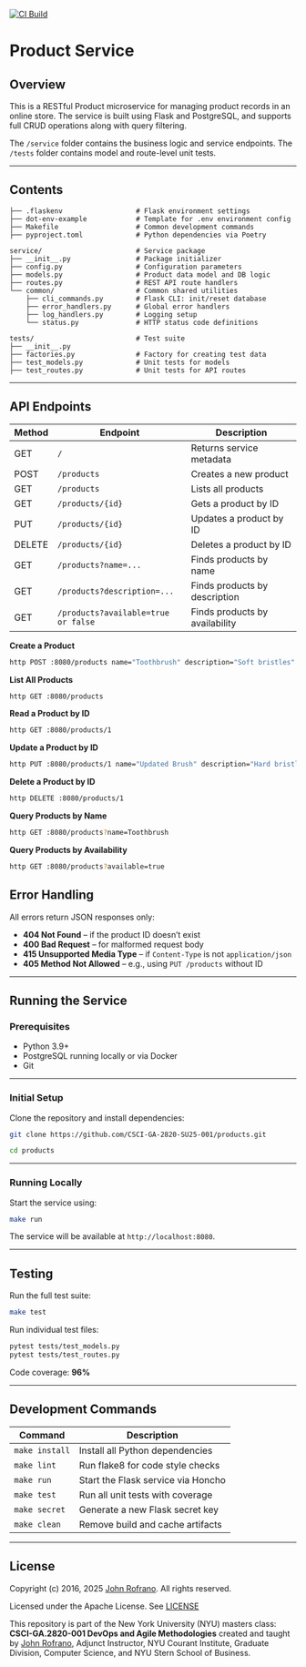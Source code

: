 [![CI Build](https://github.com/nyu-devops/lab-flask-tdd/actions/workflows/ci.yml/badge.svg)](https://github.com/nyu-devops/lab-flask-tdd/actions/workflows/ci.yml)

# Product Service

## Overview

This is a RESTful Product microservice for managing product records in an online store. The service is built using Flask and PostgreSQL, and supports full CRUD operations along with query filtering.

The `/service` folder contains the business logic and service endpoints. The `/tests` folder contains model and route-level unit tests.

---

## Contents

```
├── .flaskenv                  # Flask environment settings
├── dot-env-example            # Template for .env environment config
├── Makefile                   # Common development commands
├── pyproject.toml             # Python dependencies via Poetry

service/                       # Service package
├── __init__.py                # Package initializer
├── config.py                  # Configuration parameters
├── models.py                  # Product data model and DB logic
├── routes.py                  # REST API route handlers
└── common/                    # Common shared utilities
    ├── cli_commands.py        # Flask CLI: init/reset database
    ├── error_handlers.py      # Global error handlers
    ├── log_handlers.py        # Logging setup
    └── status.py              # HTTP status code definitions

tests/                         # Test suite
├── __init__.py
├── factories.py               # Factory for creating test data
├── test_models.py             # Unit tests for models
├── test_routes.py             # Unit tests for API routes
```

---

## API Endpoints

| Method | Endpoint             | Description                     |
|--------|----------------------|---------------------------------|
| GET    | `/`                  | Returns service metadata        |
| POST   | `/products`          | Creates a new product           |
| GET    | `/products`          | Lists all products              |
| GET    | `/products/{id}`     | Gets a product by ID            |
| PUT    | `/products/{id}`     | Updates a product by ID         |
| DELETE | `/products/{id}`     | Deletes a product by ID         |
| GET    | `/products?name=...` | Finds products by name          |
| GET    | `/products?description=...` | Finds products by description |
| GET    | `/products?available=true or false` | Finds products by availability |

**Create a Product**  
```bash
http POST :8080/products name="Toothbrush" description="Soft bristles" price:=9.99 available:=true
```

**List All Products**  
```bash
http GET :8080/products
```

**Read a Product by ID**  
```bash
http GET :8080/products/1
```

**Update a Product by ID**  
```bash
http PUT :8080/products/1 name="Updated Brush" description="Hard bristles" price:=12.99 available:=false
```

**Delete a Product by ID**  
```bash
http DELETE :8080/products/1
```

**Query Products by Name**  
```bash
http GET :8080/products?name=Toothbrush
```

**Query Products by Availability**  
```bash
http GET :8080/products?available=true
```

##  Error Handling

All errors return JSON responses only:

- **404 Not Found** – if the product ID doesn’t exist  
- **400 Bad Request** – for malformed request body  
- **415 Unsupported Media Type** – if `Content-Type` is not `application/json`  
- **405 Method Not Allowed** – e.g., using `PUT /products` without ID

---


## Running the Service

### Prerequisites

- Python 3.9+
- PostgreSQL running locally or via Docker
- Git

---

### Initial Setup

Clone the repository and install dependencies:

```bash
git clone https://github.com/CSCI-GA-2820-SU25-001/products.git

cd products
```

---

### Running Locally

Start the service using:

```bash
make run
```

The service will be available at `http://localhost:8080`.

---

## Testing

Run the full test suite:

```bash
make test
```

Run individual test files:

```bash
pytest tests/test_models.py
pytest tests/test_routes.py
```

Code coverage: **96%**

---

## Development Commands

| Command         | Description                             |
|----------------|-----------------------------------------|
| `make install` | Install all Python dependencies         |
| `make lint`    | Run flake8 for code style checks        |
| `make run`     | Start the Flask service via Honcho      |
| `make test`    | Run all unit tests with coverage        |
| `make secret`  | Generate a new Flask secret key         |
| `make clean`   | Remove build and cache artifacts        |


---

## License

Copyright (c) 2016, 2025 [John Rofrano](https://www.linkedin.com/in/JohnRofrano/). All rights reserved.

Licensed under the Apache License. See [LICENSE](LICENSE)

This repository is part of the New York University (NYU) masters class: **CSCI-GA.2820-001 DevOps and Agile Methodologies** created and taught by [John Rofrano](https://cs.nyu.edu/~rofrano/), Adjunct Instructor, NYU Courant Institute, Graduate Division, Computer Science, and NYU Stern School of Business.
